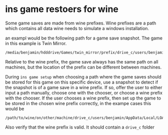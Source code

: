 # ins game restoers for wine

Some game saves are made from wine prefixes. Wine prefixes are a path which
contains all data wine needs to simulate a windows installation.

an exampl would be the following path for a game save snapshot. The game in this
example is Twin Mirror.
```
/media/benjamin/hdddrive/Games/twin_mirror/prefix/drive_c/users/benjamin/AppData/Local/LOA/Saved
```

Relative to the wine prefix, the game save always has the same path on all
machines, but the location of the prefix can be different between machines.

During `ins game setup` when choosing a path where the game saves should be
stored for this game on this specific device, use a snapshot to detect if the
snapshot is of a game save in a wine prefix. If so, offer the user to either
input a path manually, choose one with the chooser, or choose a wine prefix with
the chooser. 
If the user chooses a wine prefix, then set up the game to be stored in the
chosen wine prefix correctly, in the exampe cases this would be 

```
/path/to/wine/on/other/machine/drive_c/users/benjamin/AppData/Local/LOA/Saved
```

Also verify that the wine prefix is valid. It should contain a `drive_c` folder

